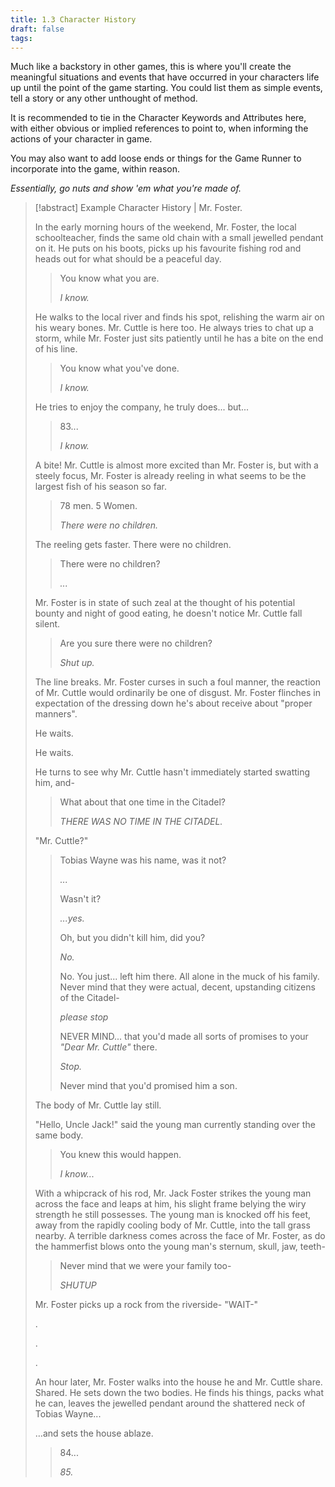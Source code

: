 ```yaml
---
title: 1.3 Character History
draft: false
tags:
---
```

Much like a backstory in other games, this is where you'll create the meaningful situations and events that have occurred in your characters life up until the point of the game starting. You could list them as simple events, tell a story or any other unthought of method.

It is recommended to tie in the Character Keywords and Attributes here, with either obvious or implied references to point to, when informing the actions of your character in game. 

You may also want to add loose ends or things for the Game Runner to incorporate into the game, within reason. 

_Essentially, go nuts and show 'em what you're made of._

>[!abstract] Example Character History | Mr. Foster.
>
>In the early morning hours of the weekend, Mr. Foster, the local schoolteacher, finds the same old chain with a small jewelled pendant on it. 
>He puts on his boots, picks up his favourite fishing rod and heads out for what should be a peaceful day.
>
>>You know what you are.
>>
>>_I know._
>
>He walks to the local river and finds his spot, relishing the warm air on his weary bones.
>Mr. Cuttle is here too. He always tries to chat up a storm, while Mr. Foster just sits patiently until he has a bite on the end of his line.
>
>>You know what you've done.
>>
>>_I know._
>
>He tries to enjoy the company, he truly does... but... 
>
>>83...
>>
>>_I know._
>
>A bite! Mr. Cuttle is almost more excited than Mr. Foster is, but with a steely focus, Mr. Foster is already reeling in what seems to be the largest fish of his season so far.
>
>>78 men. 5 Women.
>>
>>_There were no children._
>
>The reeling gets faster. There were no children.
>
>>There were no children?
>>
>>_..._
>
>Mr. Foster is in state of such zeal at the thought of his potential bounty and night of good eating, he doesn't notice Mr. Cuttle fall silent. 
>
>>Are you sure there were no children?
>>
>>_Shut up._
>
>The line breaks. Mr. Foster curses in such a foul manner, the reaction of Mr. Cuttle would ordinarily be one of disgust. Mr. Foster flinches in expectation of the dressing down he's about receive about "proper manners".
>
>He waits.
>
>He waits.
>
>He turns to see why Mr. Cuttle hasn't immediately started swatting him, and-
>
>>What about that one time in the Citadel?
>>
>>_THERE WAS NO TIME IN THE CITADEL._
>
>"Mr. Cuttle?"
>
>>Tobias Wayne was his name, was it not?
>>
>>_..._
>>
>>Wasn't it?
>>
>>_...yes._
>>
>>Oh, but you didn't kill him, did you?
>>
>>_No._
>>
>>No. You just... left him there. All alone in the muck of his family. Never mind that they were actual, decent, upstanding citizens of the Citadel-
>>
>>_please stop_
>>
>>NEVER MIND... that you'd made all sorts of promises to your _"Dear Mr. Cuttle"_ there.
>>
>>_Stop._
>>
>>Never mind that you'd promised him a son.
>
>The body of Mr. Cuttle lay still. 
>
>"Hello, Uncle Jack!" said the young man currently standing over the same body.
>
>>You knew this would happen.
>>
>>_I know..._
>
>With a whipcrack of his rod, Mr. Jack Foster strikes the young man across the face and leaps at him, his slight frame belying the wiry strength he still possesses.
>The young man is knocked off his feet, away from the rapidly cooling body of Mr. Cuttle, into the tall grass nearby.
>A terrible darkness comes across the face of Mr. Foster, as do the hammerfist blows onto the young man's sternum, skull, jaw, teeth- 
>
>>Never mind that we were your family too-
>>
>>_SHUTUP_
>
>Mr. Foster picks up a rock from the riverside-
>"WAIT-"
>
>.
>
>.
>
>.
>
>
>An hour later, Mr. Foster walks into the house he and Mr. Cuttle share. Shared. He sets down the two bodies. He finds his things, packs what he can, leaves the jewelled pendant around the shattered neck of Tobias Wayne... 
>
>…and sets the house ablaze.
>
>>84...
>>
>>_85._








